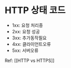 # HTTP 상태 코드

- 1xx: 요청 처리중
- 2xx: 요청 성공
- 3xx: 추가동작필요
- 4xx: 클라이언트오류
- 5xx: 서버오류

Ref: [[HTTP vs HTTPS]]